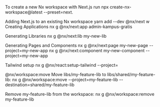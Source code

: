 <!-- styling readme stye in below sentences -->

To create a new Nx workspace with Next.js run
npx create-nx-workspace@latest --preset=next.

Adding Next.js to an existing Nx workspace
yarn add --dev @nx/next
w
Creating Applications
nx g @nx/next:app admin-kampus-gratis

Generating Libraries
nx g @nx/next:lib my-new-lib

Generating Pages and Components
nx g @nx/next:page my-new-page --project=my-new-app
nx g @nx/next:component my-new-component --project=my-new-app

Tailwind setup
nx g @nx/react:setup-tailwind --project=<your app here>

@nx/workspace:move
Move libs/my-feature-lib to libs/shared/my-feature-lib:
nx g @nx/workspace:move --project=my-feature-lib --destination=shared/my-feature-lib

Remove my-feature-lib from the workspace:
nx g @nx/workspace:remove my-feature-lib
